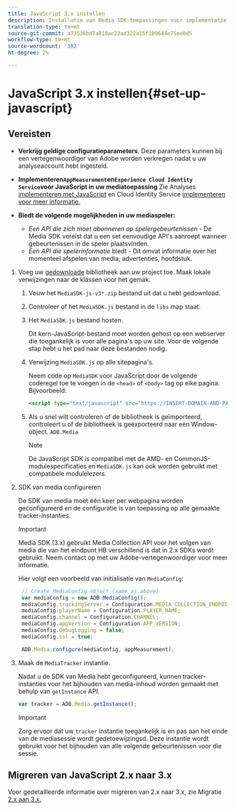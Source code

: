 ```yaml
---
title: JavaScript 3.x instellen
description: Installatie van Media SDK-toepassingen voor implementatie op JavaScript 3.x.
translation-type: tm+mt
source-git-commit: a73536bd7a818ac23ad322a15f109644e75ee0d5
workflow-type: tm+mt
source-wordcount: '382'
ht-degree: 2%

---
```



# JavaScript 3.x instellen{#set-up-javascript}

## Vereisten

* **Verkrijg geldige configuratieparameters**. Deze parameters kunnen bij een vertegenwoordiger van Adobe worden verkregen nadat u uw analyseaccount hebt ingesteld.
* **Implementeren`AppMeasurement`en`Experience Cloud Identity Service`voor JavaScript in uw mediatoepassing** Zie Analyses [implementeren met JavaScript](https://docs.adobe.com/content/help/en/analytics/implementation/js/overview.html) en Cloud Identity Service [implementeren voor meer informatie.](https://docs.adobe.com/content/help/en/id-service/using/implementation/setup-analytics.html)

* **Biedt de volgende mogelijkheden in uw mediaspeler:**

   * *Een API die zich moet abonneren op spelergebeurtenissen* - De Media SDK vereist dat u een set eenvoudige API&#39;s aanroept wanneer gebeurtenissen in de speler plaatsvinden.
   * *Een API die spelerinformatie* biedt - Dit omvat informatie over het momenteel afspelen van media, advertenties, hoofdstuk.

1. Voeg uw [gedownloade](/help/sdk-implement/download-sdks.md#download-3x-sdks) bibliotheek aan uw project toe. Maak lokale verwijzingen naar de klassen voor het gemak.

   1. Vouw het `MediaSDK-js-v3*.zip` bestand uit dat u hebt gedownload.
   1. Controleer of het `MediaSDK.js` bestand in de `libs` map staat.

   1. Het `MediaSDK.js` bestand hosten.

      Dit kern-JavaScript-bestand moet worden gehost op een webserver die toegankelijk is voor alle pagina&#39;s op uw site. Voor de volgende stap hebt u het pad naar deze bestanden nodig.

   1. Verwijzing `MediaSDK.js` op alle sitepagina&#39;s.

      Neem code op `MediaSDK` voor JavaScript door de volgende coderegel toe te voegen in de `<head>` of `<body>` tag op elke pagina. Bijvoorbeeld:

      ```html
      <script type="text/javascript" src="https://INSERT-DOMAIN-AND-PATH-TO-CODE-HERE/MediaSDK.js"></script>
      ```

   1. Als u snel wilt controleren of de bibliotheek is geïmporteerd, controleert u of de bibliotheek is geëxporteerd naar een Window-object. `ADB.Media`

      >[!NOTE]
      >
      >De JavaScript SDK is compatibel met de AMD- en CommonJS-modulespecificaties en `MediaSDK.js` kan ook worden gebruikt met compatibele modulelezers.

1. SDK van media configureren

   De SDK van media moet één keer per webpagina worden geconfigureerd en de configuratie is van toepassing op alle gemaakte tracker-instanties.

   >[!IMPORTANT]
   >
   > Media SDK (3.x) gebruikt Media Collection API voor het volgen van media die van het eindpunt HB verschillend is dat in 2.x SDKs wordt gebruikt. Neem contact op met uw Adobe-vertegenwoordiger voor meer informatie.

   Hier volgt een voorbeeld van initialisatie van `MediaConfig`:

   ```js
    // Create MediaConfig object (same as above)
    var mediaConfig = new ADB.MediaConfig();
    mediaConfig.trackingServer = Configuration.MEDIA_COLLECTION_ENDPOINT;
    mediaConfig.playerName = Configuration.PLAYER_NAME;
    mediaConfig.channel = Configuration.CHANNEL;
    mediaConfig.appVersion = Configuration.APP_VERSION;
    mediaConfig.debugLogging = false;
    mediaConfig.ssl = true;
   
    ADB.Media.configure(mediaConfig, appMeasurement);
   
1. Maak de `MediaTracker` instantie.

   Nadat u de SDK van Media hebt geconfigureerd, kunnen tracker-instanties voor het bijhouden van media-inhoud worden gemaakt met behulp van `getInstance` API.

   ```js
   var tracker = ADB.Media.getInstance();
   ```

   >[!IMPORTANT]
   >
   >Zorg ervoor dat uw `tracker` instantie toegankelijk is en pas aan het einde van de mediasessie wordt gedetoewijzingsd. Deze instantie wordt gebruikt voor het bijhouden van alle volgende gebeurtenissen voor die sessie.

## Migreren van JavaScript 2.x naar 3.x

Voor gedetailleerde informatie over migreren van 2.x naar 3.x, zie Migratie [2.x aan 3.x.](https://adobe-marketing-cloud.github.io/media-sdks/reference/javascript_3x/MigrationGuide.html)
